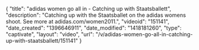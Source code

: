 {
    "title": "adidas women go all in - Catching up with Staatsballett",
    "description": "Catching up with the Staatsballet on the adidas womens shoot. See more at adidas.com\/women2011.",
    "videoid": "151141",
    "date_created": "1396646911",
    "date_modified": "1418181260",
    "type": "captivate",
    "layout": "video",
    "url": "\/v\/adidas-women-go-all-in-catching-up-with-staatsballett\/151141"
}